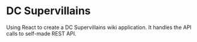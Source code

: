 DC Supervillains
================
Using React to create a DC Supervillains wiki application. It handles the API calls to self-made REST API.